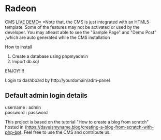 # Radeon
CMS
<a href="http://codefit.cu.cc/radeon/" >LIVE DEMO*</a>
*Note that, the CMS is just integrated with an HTML5 template. Some of the features may not be activated or used by the developer. You may atleast able to see the "Sample Page" and "Demo Post" ,which are auto generated while the CMS installation

How to install
1. Create a database using phpmyadmin
2. Import db.sql

ENJOY!!!!

Login to dashboard by http://yourdomain/adm-panel

Default admin login details
---------------------------
username : admin<br/>
password : password
              
This project is based on the tutorial "How to create a blog from scratch" hosted in (https://daveismyname.blog/creating-a-blog-from-scratch-with-php-bp). Feel free to use the CMS and contribute us.
